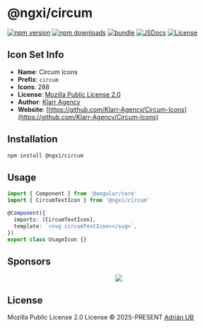 # @ngxi/circum

[![npm version][npm-version-src]][npm-version-href]
[![npm downloads][npm-downloads-src]][npm-downloads-href]
[![bundle][bundle-src]][bundle-href]
[![JSDocs][jsdocs-src]][jsdocs-href]
[![License][license-src]][license-href]

## Icon Set Info

- **Name**: Circum Icons
- **Prefix**: `circum`
- **Icons**: 288
- **License**: [Mozilla Public License 2.0](https://github.com/Klarr-Agency/Circum-Icons/blob/main/LICENSE)
- **Author**: [Klarr Agency](https://github.com/Klarr-Agency/Circum-Icons)
- **Website**: [https://github.com/Klarr-Agency/Circum-Icons](https://github.com/Klarr-Agency/Circum-Icons)

## Installation

```sh
npm install @ngxi/circum
```

## Usage

```ts
import { Component } from '@angular/core'
import { CircumTextIcon } from '@ngxi/circum'

@Component({
  imports: [CircumTextIcon],
  template: `<svg circumTextIcon></svg>`,
})
export class UsageIcon {}
```

## Sponsors

<p align="center">
  <a href="https://cdn.jsdelivr.net/gh/adrian-ub/static/sponsors.svg">
    <img src='https://cdn.jsdelivr.net/gh/adrian-ub/static/sponsors.svg'/>
  </a>
</p>

## License

Mozilla Public License 2.0 License © 2025-PRESENT [Adrián UB](https://github.com/adrian-ub)

<!-- Badges -->

[npm-version-src]: https://img.shields.io/npm/v/@ngxi/circum?style=flat&colorA=080f12&colorB=1fa669
[npm-version-href]: https://npmjs.com/package/@ngxi/circum
[npm-downloads-src]: https://img.shields.io/npm/dm/@ngxi/circum?style=flat&colorA=080f12&colorB=1fa669
[npm-downloads-href]: https://npmjs.com/package/@ngxi/circum
[bundle-src]: https://img.shields.io/bundlephobia/minzip/@ngxi/circum?style=flat&colorA=080f12&colorB=1fa669&label=minzip
[bundle-href]: https://bundlephobia.com/result?p=@ngxi/circum
[license-src]: https://img.shields.io/npm/l/@ngxi/circum?style=flat&colorA=080f12&colorB=1fa669
[license-href]: https://github.com/adrian-ub/ngxi/blob/main/LICENSE
[jsdocs-src]: https://img.shields.io/badge/jsdocs-reference-080f12?style=flat&colorA=080f12&colorB=1fa669
[jsdocs-href]: https://www.jsdocs.io/package/@ngxi/circum
